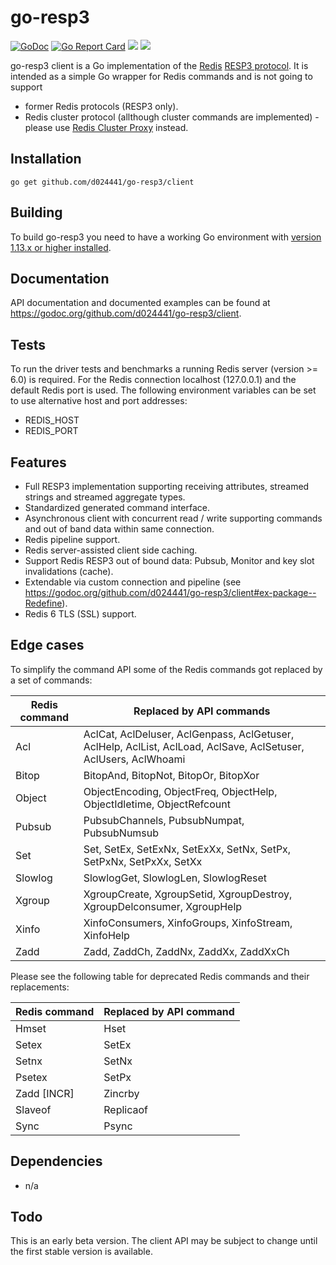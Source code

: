 # go-resp3

[![GoDoc](https://godoc.org/github.com/d024441/go-resp3/client?status.png)](https://godoc.org/github.com/d024441/go-resp3/client)
[![Go Report Card](https://goreportcard.com/badge/github.com/d024441/go-resp3)](https://goreportcard.com/report/github.com/d024441/go-resp3)
![](https://github.com/d024441/go-resp3/workflows/build/badge.svg)
![](https://github.com/d024441/go-resp3/workflows/test/badge.svg)

go-resp3 client is a Go implementation of the [Redis](https://redis.io/) [RESP3 protocol](https://github.com/antirez/RESP3).
It is intended as a simple Go wrapper for Redis commands and is not going to support
* former Redis protocols (RESP3 only).
* Redis cluster protocol (allthough cluster commands are implemented) - please use [Redis Cluster Proxy](https://github.com/artix75/redis-cluster-proxy) instead.   

## Installation

```
go get github.com/d024441/go-resp3/client
```

## Building

To build go-resp3 you need to have a working Go environment with [version 1.13.x or higher installed](https://golang.org/dl/).

## Documentation

API documentation and documented examples can be found at <https://godoc.org/github.com/d024441/go-resp3/client>.

## Tests

To run the driver tests and benchmarks a running Redis server (version >= 6.0) is required.
For the Redis connection localhost (127.0.0.1) and the default Redis port is used.
The following environment variables can be set to use alternative host and port addresses:
- REDIS_HOST
- REDIS_PORT 

## Features

* Full RESP3 implementation supporting receiving attributes, streamed strings and streamed aggregate types.
* Standardized generated command interface.
* Asynchronous client with concurrent read / write supporting commands and out of band data within same connection.
* Redis pipeline support.
* Redis server-assisted client side caching.
* Support Redis RESP3 out of bound data: Pubsub, Monitor and key slot invalidations (cache).
* Extendable via custom connection and pipeline (see <https://godoc.org/github.com/d024441/go-resp3/client#ex-package--Redefine>).
* Redis 6 TLS (SSL) support.

## Edge cases

To simplify the command API some of the Redis commands got replaced by a set of commands:

Redis command | Replaced by API commands
------------- | ------------------------
Acl | AclCat, AclDeluser, AclGenpass, AclGetuser, AclHelp, AclList, AclLoad, AclSave, AclSetuser, AclUsers, AclWhoami
Bitop | BitopAnd, BitopNot, BitopOr, BitopXor
Object | ObjectEncoding, ObjectFreq, ObjectHelp, ObjectIdletime, ObjectRefcount
Pubsub | PubsubChannels, PubsubNumpat, PubsubNumsub
Set | Set, SetEx, SetExNx, SetExXx, SetNx, SetPx, SetPxNx, SetPxXx, SetXx
Slowlog | SlowlogGet, SlowlogLen, SlowlogReset
Xgroup | XgroupCreate, XgroupSetid, XgroupDestroy, XgroupDelconsumer, XgroupHelp
Xinfo | XinfoConsumers, XinfoGroups, XinfoStream, XinfoHelp
Zadd | Zadd, ZaddCh, ZaddNx, ZaddXx, ZaddXxCh

Please see the following table for deprecated Redis commands and their replacements:

Redis command | Replaced by API command
------------- | -----------------------
Hmset | Hset
Setex | SetEx
Setnx | SetNx
Psetex | SetPx
Zadd [INCR] | Zincrby
Slaveof | Replicaof
Sync | Psync

## Dependencies

* n/a

## Todo

This is an early beta version. The client API may be subject to change until the first stable version is available.
